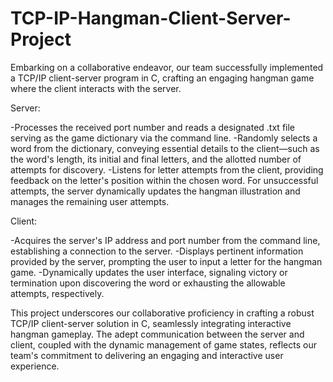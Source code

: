 # TCP-IP-Hangman-Client-Server-Project

Embarking on a collaborative endeavor, our team successfully implemented a TCP/IP client-server program in C, crafting an engaging hangman game where the client interacts with the server.

Server:

-Processes the received port number and reads a designated .txt file serving as the game dictionary via the command line.
-Randomly selects a word from the dictionary, conveying essential details to the client—such as the word's length, its initial and final letters, and the allotted number of attempts for discovery.
-Listens for letter attempts from the client, providing feedback on the letter's position within the chosen word. For unsuccessful attempts, the server dynamically updates the hangman illustration and manages the remaining user attempts.

Client:

-Acquires the server's IP address and port number from the command line, establishing a connection to the server.
-Displays pertinent information provided by the server, prompting the user to input a letter for the hangman game.
-Dynamically updates the user interface, signaling victory or termination upon discovering the word or exhausting the allowable attempts, respectively.

This project underscores our collaborative proficiency in crafting a robust TCP/IP client-server solution in C, seamlessly integrating interactive hangman gameplay. The adept communication between the server and client, coupled with the dynamic management of game states, reflects our team's commitment to delivering an engaging and interactive user experience.
